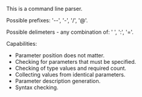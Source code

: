 This is a command line parser.

Possible prefixes: '--', '-', '/', '@'.

Possible delimeters - any combination of: ' ', ':', '='.

Capabilities:
 - Parameter position does not matter.
 - Checking for parameters that must be specified.
 - Checking of type values and required count.
 - Collecting values from identical parameters.
 - Parameter description generation.
 - Syntax checking.
 
 
